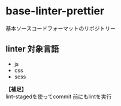 # base-linter-prettier

基本ソースコードフォーマットのリポジトリー

linter 対象言語
---
  - js
  - css
  - scss

**【補足】**  
lint-stagedを使ってcommit 前にもlintを実行
